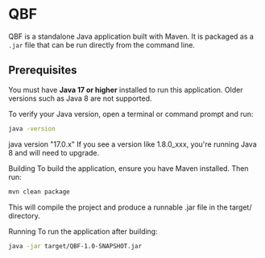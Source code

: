 # QBF

QBF is a standalone Java application built with Maven. It is packaged as a `.jar` file that can be run directly from the command line.

## Prerequisites

You must have **Java 17 or higher** installed to run this application. Older versions such as Java 8 are not supported.

To verify your Java version, open a terminal or command prompt and run:

```bash
java -version
```
java version "17.0.x"
If you see a version like 1.8.0_xxx, you're running Java 8 and will need to upgrade.

Building
To build the application, ensure you have Maven installed. Then run:

```bash
mvn clean package
```
This will compile the project and produce a runnable .jar file in the target/ directory.

Running
To run the application after building:

```bash
java -jar target/QBF-1.0-SNAPSHOT.jar
```
